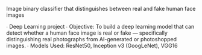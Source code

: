  Image binary classifier that distinguishes between real and fake human face images 
    
∙ Deep Learning project 
∙ Objective: To build a deep learning model that can detect whether a human face image is real or fake 
                    — specifically distinguishing real photographs from AI-generated or photoshopped images.
∙ Models Used: ResNet50, Inception v3 (GoogLeNet), VGG16
